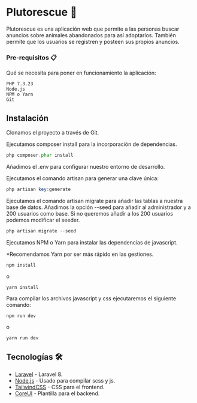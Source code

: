 # Plutorescue 🐶

Plutorescue es una aplicación web que permite a las personas buscar anuncios sobre animales abandonados para así adoptarlos. También permite que los usuarios se registren y posteen sus propios anuncios.

### Pre-requisitos 📋

Qué se necesita para poner en funcionamiento la aplicación:

```
PHP 7.3.23
Node.js
NPM o Yarn
Git
```

## Instalación

Clonamos el proyecto a través de Git.

Ejecutamos composer install para la incorporación de dependencias.

```php
php composer.phar install
```
Añadimos el .env para configurar nuestro entorno de desarrollo.

Ejecutamos el comando artisan para generar una clave única:

```php
php artisan key:generate
```

Ejecutamos el comando artisan migrate para añadir las tablas a nuestra base de datos. Añadimos la opción --seed
para añadir al administrador y a 200 usuarios como base. Si no queremos añadir a los 200 usuarios podemos modificar el seeder.

```php
php artisan migrate --seed
```

Ejecutamos NPM o Yarn para instalar las dependencias de javascript.

*Recomendamos Yarn por ser más rápido en las gestiones.

```
npm install
```
o
```
yarn install
```

Para compilar los archivos javascript y css ejecutaremos el siguiente comando:

```
npm run dev
```
o
```
yarn run dev
```

## Tecnologías 🛠️
* [Laravel](https://laravel.com/docs/8.x/releases) - Laravel 8.
* [Node.js](https://nodejs.org/es/) - Usado para compilar scss y js.
* [TailwindCSS](https://tailwindcss.com) - CSS para el frontend.
* [CoreUI](https://coreui.io) - Plantilla para el backend.
